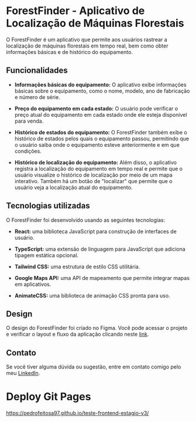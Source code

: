 # ForestFinder - Aplicativo de Localização de Máquinas Florestais

O ForestFinder é um aplicativo que permite aos usuários rastrear a localização de máquinas florestais em tempo real, bem como obter informações básicas e de histórico do equipamento.

## Funcionalidades

- **Informações básicas do equipamento:** O aplicativo exibe informações básicas sobre o equipamento, como o nome, modelo, ano de fabricação e número de série.

- **Preço do equipamento em cada estado:** O usuário pode verificar o preço atual do equipamento em cada estado onde ele esteja disponível para venda.

- **Histórico de estados do equipamento:** O ForestFinder também exibe o histórico de estados pelos quais o equipamento passou, permitindo que o usuário saiba onde o equipamento esteve anteriormente e em que condições.

- **Histórico de localização do equipamento:** Além disso, o aplicativo registra a localização do equipamento em tempo real e permite que o usuário visualize o histórico de localização por meio de um mapa interativo. Também há um botão de "localizar" que permite que o usuário veja a localização atual do equipamento.

## Tecnologias utilizadas

O ForestFinder foi desenvolvido usando as seguintes tecnologias:

- **React:** uma biblioteca JavaScript para construção de interfaces de usuário.

- **TypeScript:** uma extensão de linguagem para JavaScript que adiciona tipagem estática opcional.

- **Tailwind CSS:** uma estrutura de estilo CSS utilitária.

- **Google Maps API:** uma API de mapeamento que permite integrar mapas em aplicativos.

- **AnimateCSS:** uma biblioteca de animação CSS pronta para uso.

## Design

O design do ForestFinder foi criado no Figma. Você pode acessar o projeto e verificar o layout e fluxo da aplicação clicando neste [link](https://www.figma.com/file/LPoPVXaXkBwfX3qNbCmkcw/Untitled?node-id=0-1&t=ZisgbdEuamLYcaDq-0).

## Contato

Se você tiver alguma dúvida ou sugestão, entre em contato comigo pelo meu [LinkedIn](https://www.linkedin.com/in/pedrofeitosa97/).

# Deploy Git Pages
 https://pedrofeitosa97.github.io/teste-frontend-estagio-v3/
